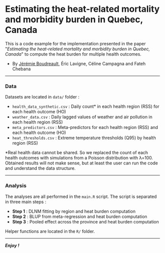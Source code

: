 Estimating the heat-related mortality and morbidity burden in Quebec, Canada
================================================================================

This is a code example for the implementation presented in the paper "*Estimating the heat-related mortality and morbidity burden in Quebec, Canada*" to compute the heat burden for multiple health outcomes.

- By [Jérémie Boudreault](https://jeremieboudreault.github.io/), Éric Lavigne, Céline Campagna and Fateh Chebana

---

### Data

Datasets are located in `data/` folder :

- `health_data_synthetic.csv` : Daily count* in each health region (RSS) for each health outcome (HO)
- `weather_data.csv` : Daily lagged values of weather and air pollution in each health region (RSS)
- `meta_predictors.csv` : Meta-predictors for each health region (RSS) and each health outcome (HO)
- `heat_thresholds.csv` : Extreme temperature thresholds (Q95) by health region (RSS)

*Real health data cannot be shared. So we replaced the count of each health outcomes with simulations from a Poisson distribution with λ=100. Obtained results will not make sense, but at least the user can run the code and understand the data structure.

---

### Analysis

The analyses are all performed in the `main.R` script. The script is separated in three main steps :

- **Step 1** : DLNM fitting by region and heat burden computation
- **Step 2** : BLUP from meta-regression and heat burden computation
- **Step 3** : Pooled effect across the province  and heat burden computation

Helper functions are located in the `R/` folder.

---

***Enjoy !***